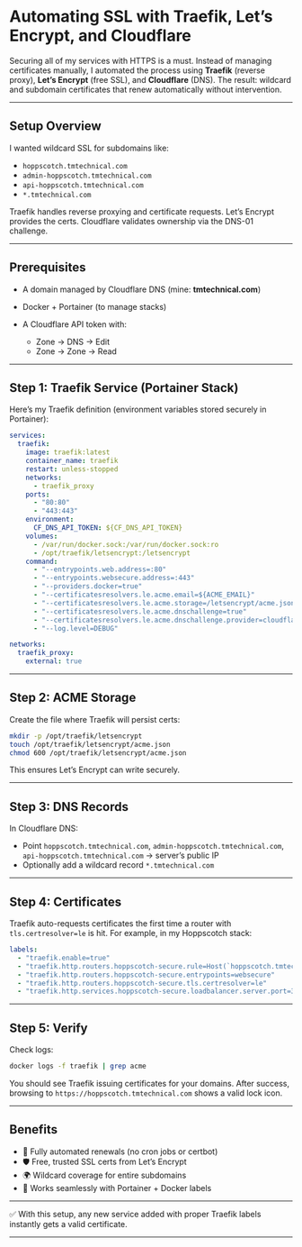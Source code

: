 # Automating SSL with Traefik, Let’s Encrypt, and Cloudflare

Securing all of my services with HTTPS is a must. Instead of managing certificates manually, I automated the process using **Traefik** (reverse proxy), **Let’s Encrypt** (free SSL), and **Cloudflare** (DNS). The result: wildcard and subdomain certificates that renew automatically without intervention.

---

## Setup Overview

I wanted wildcard SSL for subdomains like:

* `hoppscotch.tmtechnical.com`
* `admin-hoppscotch.tmtechnical.com`
* `api-hoppscotch.tmtechnical.com`
* `*.tmtechnical.com`

Traefik handles reverse proxying and certificate requests. Let’s Encrypt provides the certs. Cloudflare validates ownership via the DNS-01 challenge.

---

## Prerequisites

* A domain managed by Cloudflare DNS (mine: **tmtechnical.com**)
* Docker + Portainer (to manage stacks)
* A Cloudflare API token with:

  * Zone → DNS → Edit
  * Zone → Zone → Read

---

## Step 1: Traefik Service (Portainer Stack)

Here’s my Traefik definition (environment variables stored securely in Portainer):

```yaml
services:
  traefik:
    image: traefik:latest
    container_name: traefik
    restart: unless-stopped
    networks:
      - traefik_proxy
    ports:
      - "80:80"
      - "443:443"
    environment:
      CF_DNS_API_TOKEN: ${CF_DNS_API_TOKEN}
    volumes:
      - /var/run/docker.sock:/var/run/docker.sock:ro
      - /opt/traefik/letsencrypt:/letsencrypt
    command:
      - "--entrypoints.web.address=:80"
      - "--entrypoints.websecure.address=:443"
      - "--providers.docker=true"
      - "--certificatesresolvers.le.acme.email=${ACME_EMAIL}"
      - "--certificatesresolvers.le.acme.storage=/letsencrypt/acme.json"
      - "--certificatesresolvers.le.acme.dnschallenge=true"
      - "--certificatesresolvers.le.acme.dnschallenge.provider=cloudflare"
      - "--log.level=DEBUG"

networks:
  traefik_proxy:
    external: true
```

---

## Step 2: ACME Storage

Create the file where Traefik will persist certs:

```bash
mkdir -p /opt/traefik/letsencrypt
touch /opt/traefik/letsencrypt/acme.json
chmod 600 /opt/traefik/letsencrypt/acme.json
```

This ensures Let’s Encrypt can write securely.

---

## Step 3: DNS Records

In Cloudflare DNS:

* Point `hoppscotch.tmtechnical.com`, `admin-hoppscotch.tmtechnical.com`, `api-hoppscotch.tmtechnical.com` → server’s public IP
* Optionally add a wildcard record `*.tmtechnical.com`

---

## Step 4: Certificates

Traefik auto-requests certificates the first time a router with `tls.certresolver=le` is hit. For example, in my Hoppscotch stack:

```yaml
labels:
  - "traefik.enable=true"
  - "traefik.http.routers.hoppscotch-secure.rule=Host(`hoppscotch.tmtechnical.com`)"
  - "traefik.http.routers.hoppscotch-secure.entrypoints=websecure"
  - "traefik.http.routers.hoppscotch-secure.tls.certresolver=le"
  - "traefik.http.services.hoppscotch-secure.loadbalancer.server.port=3000"
```

---

## Step 5: Verify

Check logs:

```bash
docker logs -f traefik | grep acme
```

You should see Traefik issuing certificates for your domains. After success, browsing to `https://hoppscotch.tmtechnical.com` shows a valid lock icon.

---

## Benefits

* 🔄 Fully automated renewals (no cron jobs or certbot)
* 🛡 Free, trusted SSL certs from Let’s Encrypt
* 🌍 Wildcard coverage for entire subdomains
* 🧩 Works seamlessly with Portainer + Docker labels

---

✅ With this setup, any new service added with proper Traefik labels instantly gets a valid certificate.

---

